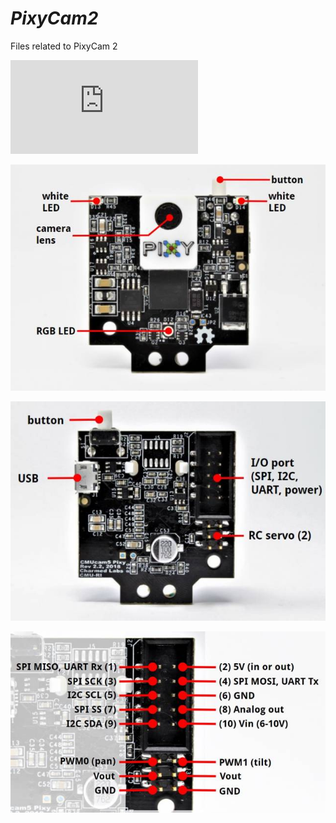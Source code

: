 # *PixyCam2*
Files related to PixyCam 2


![Image description](https://docs.pixycam.com/wiki/lib/exe/fetch.php?cache=&media=wiki:img:pixy2_in_hand-300px.jpg)
            
            
![Front](pixy2_front_labeled.jpg)


![Back1](pixy2_back_labeled.jpg)


![Back2](image_248_2.jpg)


